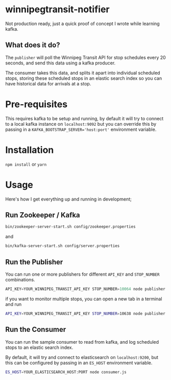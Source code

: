 # winnipegtransit-notifier 
Not production ready, just a quick proof of concept I wrote while learning kafka. 

## What does it do?

The `publisher` will poll the Winnipeg Transit API for stop schedules every 20 seconds, and send
this data using a kafka producer. 

The consumer takes this data, and splits it apart into individual scheduled stops, storing these scheduled stops
in an elastic search index so you can have historical data for arrivals at a stop.

# Pre-requisites 

This requires kafka to be setup and running, by default it will
try to connect to a local kafka instance on `localhost:9092` but you can override
this by passing in a `KAFKA_BOOTSTRAP_SERVER='host:port'` environment variable.

# Installation

`npm install` or `yarn`

# Usage 

Here's how I get everything up and running in development;

## Run Zookeeper / Kafka 

```bash
bin/zookeeper-server-start.sh config/zookeeper.properties
```
and 

```bash
bin/kafka-server-start.sh config/server.properties
```

## Run the Publisher 

You can run one or more publishers for different `API_KEY` and `STOP_NUMBER` combinations.

```js
API_KEY=YOUR_WINNIPEG_TRANSIT_API_KEY STOP_NUMBER=10064 node publisher.js
```

if you want to monitor multiple stops, you can open a new tab in a terminal and
run

```bash
API_KEY=YOUR_WINNIPEG_TRANSIT_API_KEY STOP_NUMBER=10638 node publisher.js
```

## Run the Consumer 

You can run the sample consumer to read from kafka, and log scheduled stops to an elastic search index. 

By default, it will try and connect to elasticsearch on `localhost:9200`, but this can be configured by passing in an `ES_HOST`
environment variable. 

```bash
ES_HOST=YOUR_ELASTICSEARCH_HOST:PORT node consumer.js
```